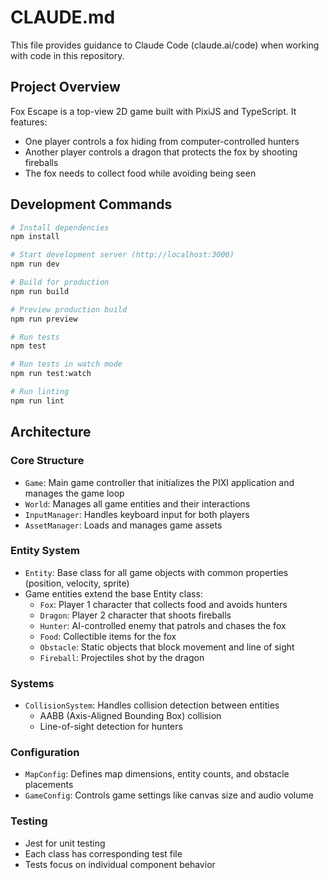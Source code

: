 # CLAUDE.md

This file provides guidance to Claude Code (claude.ai/code) when working with code in this repository.

## Project Overview

Fox Escape is a top-view 2D game built with PixiJS and TypeScript. It features:
- One player controls a fox hiding from computer-controlled hunters
- Another player controls a dragon that protects the fox by shooting fireballs
- The fox needs to collect food while avoiding being seen

## Development Commands

```bash
# Install dependencies
npm install

# Start development server (http://localhost:3000)
npm run dev

# Build for production
npm run build

# Preview production build
npm run preview

# Run tests
npm test

# Run tests in watch mode
npm run test:watch

# Run linting
npm run lint
```

## Architecture

### Core Structure
- `Game`: Main game controller that initializes the PIXI application and manages the game loop
- `World`: Manages all game entities and their interactions
- `InputManager`: Handles keyboard input for both players
- `AssetManager`: Loads and manages game assets

### Entity System
- `Entity`: Base class for all game objects with common properties (position, velocity, sprite)
- Game entities extend the base Entity class:
  - `Fox`: Player 1 character that collects food and avoids hunters
  - `Dragon`: Player 2 character that shoots fireballs
  - `Hunter`: AI-controlled enemy that patrols and chases the fox
  - `Food`: Collectible items for the fox
  - `Obstacle`: Static objects that block movement and line of sight
  - `Fireball`: Projectiles shot by the dragon

### Systems
- `CollisionSystem`: Handles collision detection between entities
  - AABB (Axis-Aligned Bounding Box) collision 
  - Line-of-sight detection for hunters

### Configuration
- `MapConfig`: Defines map dimensions, entity counts, and obstacle placements
- `GameConfig`: Controls game settings like canvas size and audio volume

### Testing
- Jest for unit testing
- Each class has corresponding test file
- Tests focus on individual component behavior